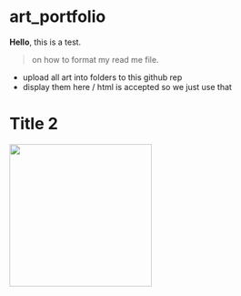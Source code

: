 # art_portfolio

**Hello**, this is a  test. 
> on how to format my read me file.

- upload all art into folders to this github rep
- display them here / html is accepted so we just use that

# Title 2 
<img src="https://cdnb.artstation.com/p/assets/images/images/023/226/865/large/anna-s-logowithtext.jpg?1578515137" width=250>
